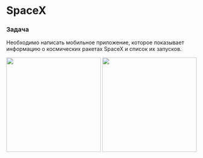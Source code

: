 # SpaceX

### Задача
Необходимо написать мобильное приложение, которое показывает информацию о космических ракетах SpaceX и список их запусков. 

<img src="https://user-images.githubusercontent.com/3718952/163731309-378549f8-8ef1-4a68-95aa-87d228d96067.png" width="250"/> <img src="https://user-images.githubusercontent.com/3718952/163731332-73b53db1-f917-427f-9e86-6e243152f6a0.png" width="250"/>

